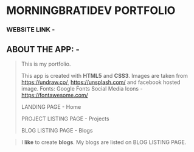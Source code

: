 # MORNINGBRATIDEV PORTFOLIO

### WEBSITE LINK -

<!-- link -->

## ABOUT THE APP: -

> This is my portfolio.
>
> This app is created with **HTML5** and **CSS3**.
> Images are taken from https://undraw.co/, https://unsplash.com/ and facebook hosted image.
> Fonts: Google Fonts
> Social Media Icons - https://fontawesome.com/
>
> LANDING PAGE - Home
>
> PROJECT LISTING PAGE - Projects
>
> BLOG LISTING PAGE - Blogs

> I **like** to create **blogs**.
> My blogs are listed on BLOG LISTING PAGE.
